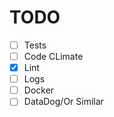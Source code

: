 # TODO
 - [ ] Tests
 - [ ] Code CLimate
 - [x] Lint
 - [ ] Logs
 - [ ] Docker
 - [ ] DataDog/Or Similar
